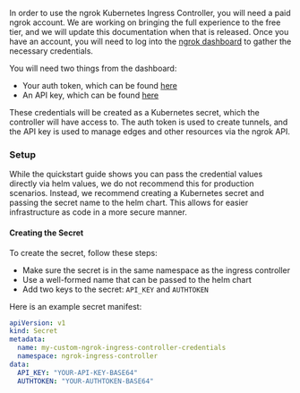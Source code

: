 In order to use the ngrok Kubernetes Ingress Controller, you will need a paid ngrok account. We are working on bringing the full experience to the free tier, and we will update this documentation when that is released. Once you have an account, you will need to log into the [ngrok dashboard](https://dashboard.ngrok.com) to gather the necessary credentials.

You will need two things from the dashboard:
- Your auth token, which can be found [here](https://dashboard.ngrok.com/auth/your-authtoken)
- An API key, which can be found [here](https://dashboard.ngrok.com/api)

These credentials will be created as a Kubernetes secret, which the controller will have access to. The auth token is used to create tunnels, and the API key is used to manage edges and other resources via the ngrok API.

### Setup

While the quickstart guide shows you can pass the credential values directly via helm values, we do not recommend this for production scenarios. Instead, we recommend creating a Kubernetes secret and passing the secret name to the helm chart. This allows for easier infrastructure as code in a more secure manner.

#### Creating the Secret

To create the secret, follow these steps:
- Make sure the secret is in the same namespace as the ingress controller
- Use a well-formed name that can be passed to the helm chart
- Add two keys to the secret: `API_KEY` and `AUTHTOKEN`

Here is an example secret manifest:

```yaml
apiVersion: v1
kind: Secret
metadata:
  name: my-custom-ngrok-ingress-controller-credentials
  namespace: ngrok-ingress-controller
data:
  API_KEY: "YOUR-API-KEY-BASE64"
  AUTHTOKEN: "YOUR-AUTHTOKEN-BASE64"